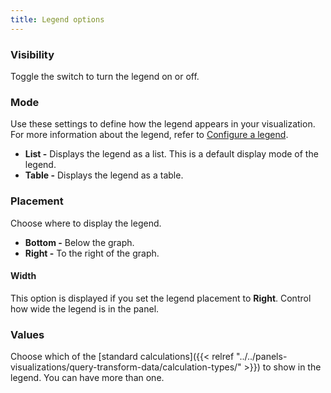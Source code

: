 ```yaml
---
title: Legend options
---
```


### Visibility

Toggle the switch to turn the legend on or off.

### Mode

Use these settings to define how the legend appears in your visualization. For more information about the legend, refer to [Configure a legend](../configure-legend/).

- **List -** Displays the legend as a list. This is a default display mode of the legend.
- **Table -** Displays the legend as a table.

### Placement

Choose where to display the legend.

- **Bottom -** Below the graph.
- **Right -** To the right of the graph.

#### Width

This option is displayed if you set the legend placement to **Right**. Control how wide the legend is in the panel.

### Values

Choose which of the [standard calculations]({{< relref "../../panels-visualizations/query-transform-data/calculation-types/" >}}) to show in the legend. You can have more than one.
